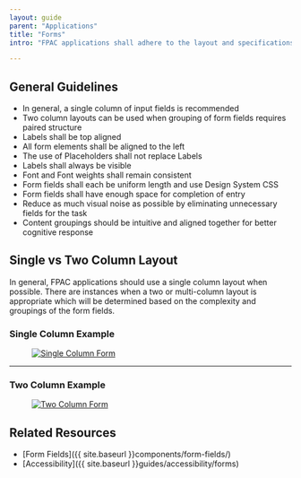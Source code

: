 ```yaml
---
layout: guide
parent: "Applications"
title: "Forms"
intro: "FPAC applications shall adhere to the layout and specifications for forms that are listed below."

---
```


## General Guidelines

 * In general, a single column of input fields is recommended
 * Two column layouts can be used when grouping of form fields requires paired structure
 * Labels shall be top aligned
 * All form elements shall be aligned to the left
 * The use of Placeholders shall not replace Labels
 * Labels shall always be visible
 * Font and Font weights shall remain consistent
 * Form fields shall each be uniform length and use Design System CSS
 * Form fields shall have enough space for completion of entry
 * Reduce as much visual noise as possible by eliminating unnecessary fields for the task
 * Content groupings should be intuitive and aligned together for better cognitive response


## Single vs Two Column Layout

In general, FPAC applications should use a single column layout when possible. There are instances when a two or multi-column layout is appropriate which will be determined based on the complexity and groupings of the form fields.

### Single Column Example

<figure>
  <a href="{{ site.baseurl }}img/subcategories/applications/forms-single-column.jpg" target="_blank"><img src="{{ site.baseurl }}img/subcategories/applications/forms-single-column.jpg" alt="Single Column Form"></a>
</figure>

___

### Two Column Example

<figure>
  <a href="{{ site.baseurl }}img/subcategories/applications/forms-two-column.jpg" target="_blank"><img src="{{ site.baseurl }}img/subcategories/applications/forms-two-column.jpg" alt="Two Column Form"></a>
</figure>

## Related Resources

 * [Form Fields]({{ site.baseurl }}components/form-fields/)
 * [Accessibility]({{ site.baseurl }}guides/accessibility/forms)
